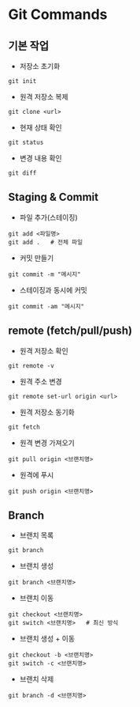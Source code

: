 # Git Commands

## 기본 작업

* 저장소 초기화
```
git init
```

* 원격 저장소 복제
```
git clone <url>
```

* 현재 상태 확인
```
git status
```

* 변경 내용 확인
```
git diff
```

## Staging & Commit

* 파일 추가(스테이징)
```
git add <파일명>
git add .   # 전체 파일
```

* 커밋 만들기
```
git commit -m "메시지"
```

* 스테이징과 동시에 커밋
```
git commit -am "메시지"
```

## remote (fetch/pull/push)

* 원격 저장소 확인
```
git remote -v
```

* 원격 주소 변경
```
git remote set-url origin <url>
```

* 원격 저장소 동기화
```
git fetch
```

* 원격 변경 가져오기
```
git pull origin <브랜치명>
```

* 원격에 푸시
```
git push origin <브랜치명>
```

## Branch

* 브랜치 목록
```
git branch
```

* 브랜치 생성
```
git branch <브랜치명>
```

* 브랜치 이동
```
git checkout <브랜치명>
git switch <브랜치명>   # 최신 방식
```

* 브랜치 생성 + 이동
```
git checkout -b <브랜치명>
git switch -c <브랜치명>
```

* 브랜치 삭제
```
git branch -d <브랜치명>
```